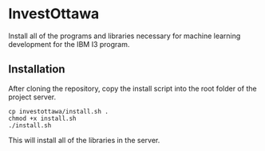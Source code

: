 # InvestOttawa
Install all of the programs and libraries necessary for machine learning development for the IBM I3 program.

## Installation
After cloning the repository, copy the install script into the root folder of the project server.
```
cp investottawa/install.sh .
chmod +x install.sh
./install.sh
```

This will install all of the libraries in the server.

